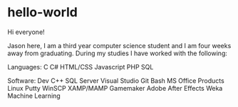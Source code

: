 # hello-world

Hi everyone!

Jason here, I am a third year computer science student and I am four weeks away from graduating.
During my studies I have worked with the following:

Languages:
C
C#
HTML/CSS
Javascript
PHP
SQL

Software:
Dev C++
SQL Server
Visual Studio
Git Bash
MS Office Products
Linux
Putty
WinSCP
XAMP/MAMP
Gamemaker
Adobe After Effects
Weka Machine Learning
